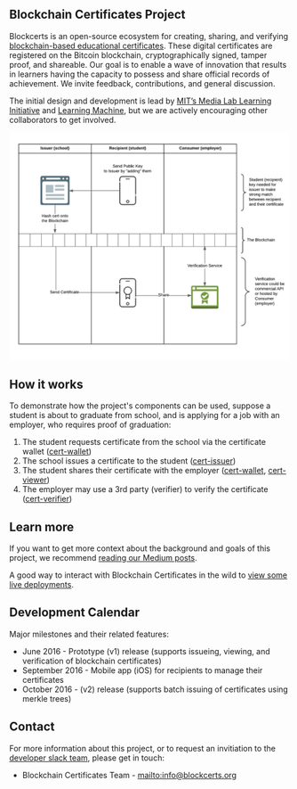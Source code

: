 ## Blockchain Certificates Project

Blockcerts is an open-source ecosystem for creating, sharing, and verifying [blockchain-based educational certificates](https://medium.com/mit-media-lab/certificates-reputation-and-the-blockchain-aee03622426f). These digital certificates are registered on the Bitcoin blockchain, cryptographically signed, tamper proof, and shareable. Our goal is to enable a wave of innovation that results in learners having the capacity to possess and share official records of achievement. We invite feedback, contributions, and general discussion. 

The initial design and development is lead by [MIT’s Media Lab Learning Initiative](http://learn.media.mit.edu/) and [Learning Machine](http://www.learningmachine.com/), but we are actively encouraging other collaborators to get involved. 

<a href="images/abc.png"><img src="images/abc.png" width="600" align="middle"></a>

## How it works

To demonstrate how the project's components can be used, suppose a student is about to graduate from school, and is applying for a job with an employer, who requires proof of graduation:

1. The student requests certificate from the school via the certificate wallet ([cert-wallet](https://github.com/blockchain-certificates/cert-wallet))
2. The school issues a certificate to the student ([cert-issuer](https://github.com/blockchain-certificates/cert-issuer))
3. The student shares their certificate with the employer ([cert-wallet](https://github.com/blockchain-certificates/cert-wallet), [cert-viewer](https://github.com/blockchain-certificates/cert-viewer))
4. The employer may use a 3rd party (verifier) to verify the certificate ([cert-verifier](https://github.com/blockchain-certificates/cert-verifier))

## Learn more

If you want to get more context about the background and goals of this project, we recommend [reading our Medium posts](/docs/writing/). 

A good way to interact with Blockchain Certificates in the wild to [view some live deployments](/docs/live_deployments/).


## Development Calendar

Major milestones and their related features:

* June 2016 - Prototype (v1) release (supports issueing, viewing, and verification of blockchain certificates)
* September 2016 - Mobile app (iOS) for recipients to manage their certificates
* October 2016 - (v2) release (supports batch issuing of certificates using merkle trees)


## Contact

For more information about this project, or to request an invitiation to the [developer slack team](https://blockcerts.slack.com), please get in touch:

- Blockchain Certificates Team - <mailto:info@blockcerts.org>
